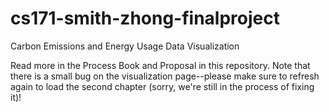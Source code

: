# cs171-smith-zhong-finalproject

Carbon Emissions and Energy Usage Data Visualization

Read more in the Process Book and Proposal in this repository. Note that there is a small bug on the visualization page--please make sure to refresh again to load the second chapter (sorry, we're still in the process of fixing it)! 

